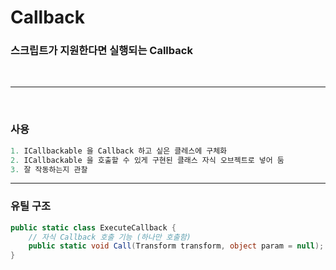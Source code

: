 # Callback
### 스크립트가 지원한다면 실행되는 Callback
<br/>

* * *
<br/>

### 사용
```cs
1. ICallbackable 을 Callback 하고 싶은 클레스에 구체화
2. ICallbackable 을 호출할 수 있게 구현된 클래스 자식 오브젝트로 넣어 둠
3. 잘 작동하는지 관찰
```

* * *

### 유틸 구조
```cs
public static class ExecuteCallback {
    // 자식 Callback 호출 기능 (하나만 호출함)
    public static void Call(Transform transform, object param = null);
}
```